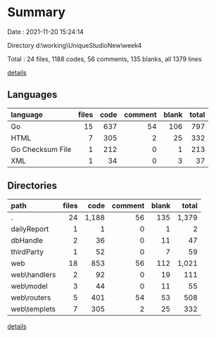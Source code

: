 # Summary

Date : 2021-11-20 15:24:14

Directory d:\working\UniqueStudioNew\week4

Total : 24 files,  1188 codes, 56 comments, 135 blanks, all 1379 lines

[details](details.md)

## Languages
| language | files | code | comment | blank | total |
| :--- | ---: | ---: | ---: | ---: | ---: |
| Go | 15 | 637 | 54 | 106 | 797 |
| HTML | 7 | 305 | 2 | 25 | 332 |
| Go Checksum File | 1 | 212 | 0 | 1 | 213 |
| XML | 1 | 34 | 0 | 3 | 37 |

## Directories
| path | files | code | comment | blank | total |
| :--- | ---: | ---: | ---: | ---: | ---: |
| . | 24 | 1,188 | 56 | 135 | 1,379 |
| dailyReport | 1 | 1 | 0 | 1 | 2 |
| dbHandle | 2 | 36 | 0 | 11 | 47 |
| thirdParty | 1 | 52 | 0 | 7 | 59 |
| web | 18 | 853 | 56 | 112 | 1,021 |
| web\handlers | 2 | 92 | 0 | 19 | 111 |
| web\model | 3 | 44 | 0 | 11 | 55 |
| web\routers | 5 | 401 | 54 | 53 | 508 |
| web\templets | 7 | 305 | 2 | 25 | 332 |

[details](details.md)